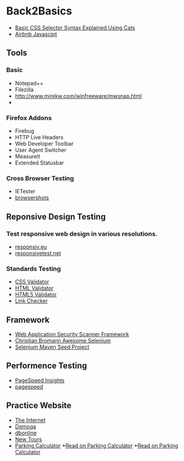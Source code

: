 # Back2Basics

* [Basic CSS Selector Syntax Explained Using Cats](https://robots.thoughtbot.com/basic-css-selectors-explained-with-cats)
* [Airbnb Javascipt](https://github.com/airbnb/javascript)



## Tools

### Basic
* Notepad++
* Filezilla
* http://www.mirekw.com/winfreeware/mwsnap.html
* 

### Firefox Addons
* Firebug
* HTTP Live Headers
* Web Developer Toolbar
* User Agent Switcher
* MeasureIt 
* Extended Statusbar


### Cross Browser Testing
* IETester
* [browsershots](http://browsershots.org)


## Reponsive Design Testing

###  Test responsive web design in various resolutions.
* [responsiv.eu](http://responsiv.eu/)
* [responsivetest.net](http://responsivetest.net/)

### Standards Testing

* [CSS Validator](http://jigsaw.w3.org/css-validator/)
* [HTML Validator](http://validator.w3.org/)
* [HTML5 Validator](https://html5.validator.nu/)
* [Link Checker](http://validator.w3.org/checklink)

## Framework
* [Web Application Security Scanner Framework](http://www.arachni-scanner.com/)
* [Christian Bromann Awesome Selenium](https://github.com/christian-bromann/awesome-selenium)
* [Selenium Maven Seed Project](https://github.com/SelviAr/Selenium2-Java-QuickStart-Archetype)


## Performence Testing
* [PageSpeed Insights](https://developers.google.com/speed/pagespeed/insights/)
* [pagespeed](https://www.iispeed.com/pagespeed/test)

## Practice Website
* [The Internet](http://the-internet.herokuapp.com/)
* [Demoqa](http://demoqa.com/)
* [dbonline](http://bdonline.sqe.com/)
* [New Tours](http://newtours.demoaut.com/)
* [Parking Calculator](http://adam.goucher.ca/parkcalc/)
  *[Read on Parking Calculator](http://www.infoq.com/news/2010/05/testing_challenge)
  *[Read on Parking Calculator](https://testingdisciple.wordpress.com/2010/07/19/my-solutions-for-parkcalc-exercise/)

